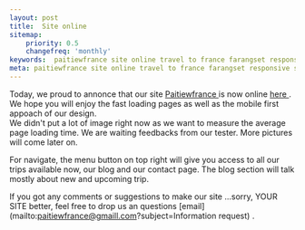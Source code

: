 ```yaml
---
layout: post
title:  Site online
sitemap:
    priority: 0.5
    changefreq: 'monthly'
keywords:  paitiewfrance site online travel to france farangset responsive site travel to provence travel to burgundy bourgogne french riviera
meta: paitiewfrance site online travel to france farangset responsive site travel to provence travel to burgundy bourgogne french riviera
---
```


Today, we proud to annonce that our site [Paitiewfrance ](http://www.paitiewfrance.com)  is now online [here ](http://www.paitiewfrance.com). 
We hope you will enjoy the fast loading pages as well as the mobile first appoach of our design.  
We didn't put a lot of image right now as we want to measure the average page loading time.  We are waiting feedbacks from our tester. More pictures will come later on.

For navigate, the menu button on top right will give you access to all our trips available now, our blog and our contact page. The blog section will talk mostly about new and upcoming trip. 

If you got any comments or suggestions to make our site ...sorry, YOUR SITE better, feel free to drop us an questions [email](mailto:paitiewfrance@gmaill.com?subject=Information request) . 






